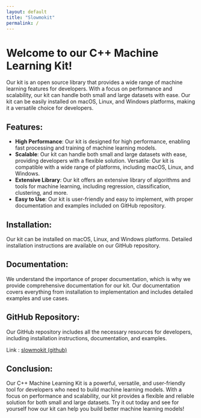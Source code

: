 ```yaml
---
layout: default
title: "Slowmokit"
permalink: /
---
```


# Welcome to our C++ Machine Learning Kit!

Our kit is an open source library that provides a wide range of machine learning features for developers. With a focus on performance and scalability, our kit can handle both small and large datasets with ease. Our kit can be easily installed on macOS, Linux, and Windows platforms, making it a versatile choice for developers.

## Features:

-   **High Performance**: Our kit is designed for high performance, enabling fast processing and training of machine learning models.
-   **Scalable**: Our kit can handle both small and large datasets with ease, providing developers with a flexible solution.
    Versatile: Our kit is compatible with a wide range of platforms, including macOS, Linux, and Windows.
-   **Extensive Library**: Our kit offers an extensive library of algorithms and tools for machine learning, including regression, classification, clustering, and more.
-   **Easy to Use**: Our kit is user-friendly and easy to implement, with proper documentation and examples included on GitHub repository.

## Installation:

Our kit can be installed on macOS, Linux, and Windows platforms. Detailed installation instructions are available on our GitHub repository.

## Documentation:

We understand the importance of proper documentation, which is why we provide comprehensive documentation for our kit. Our documentation covers everything from installation to implementation and includes detailed examples and use cases.

## GitHub Repository:

Our GitHub repository includes all the necessary resources for developers, including installation instructions, documentation, and examples.

Link : [slowmokit (github)](https://github.com/PEC-CSS/slowmokit/)

## Conclusion:

Our C++ Machine Learning Kit is a powerful, versatile, and user-friendly tool for developers who need to build machine learning models. With a focus on performance and scalability, our kit provides a flexible and reliable solution for both small and large datasets. Try it out today and see for yourself how our kit can help you build better machine learning models!
